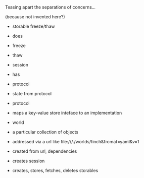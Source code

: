Teasing apart the separations of concerns...

(because not invented here?)

- storable freeze/thaw
 - does
  - freeze
  - thaw

- session
 - has
  - protocol
  - state from protocol

- protocol
 - maps a key-value store inteface to an implementation

- world
 - a particular collection of objects
 - addressed via a url like file:///./worlds/finch&fromat=yaml&v=1
 - created from url, dependencies
 - creates session
 - creates, stores, fetches, deletes storables

